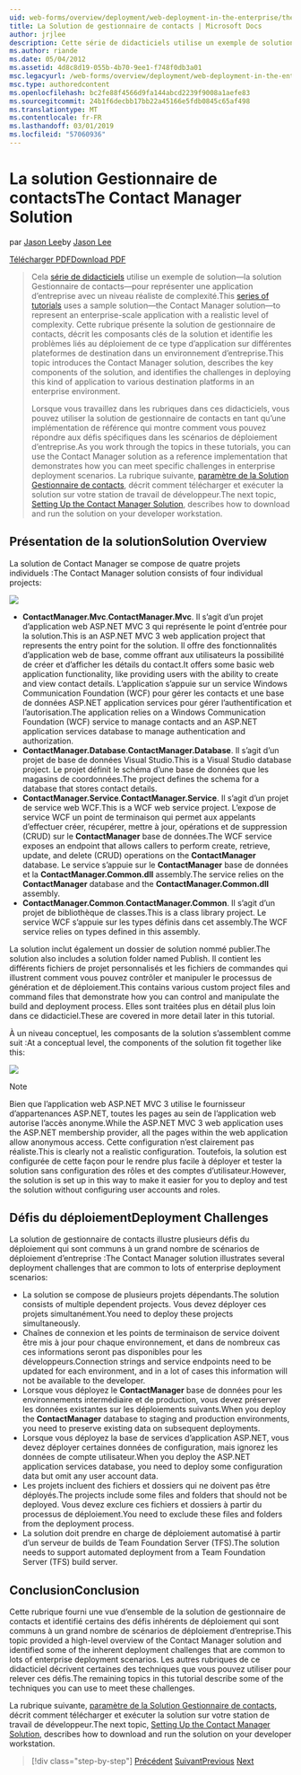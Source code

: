 ```yaml
---
uid: web-forms/overview/deployment/web-deployment-in-the-enterprise/the-contact-manager-solution
title: La Solution de gestionnaire de contacts | Microsoft Docs
author: jrjlee
description: Cette série de didacticiels utilise un exemple de solution&#x2014;la solution Gestionnaire de contacts&#x2014;pour représenter une application d’entreprise avec un niveau réaliste...
ms.author: riande
ms.date: 05/04/2012
ms.assetid: 4d8c8d19-055b-4b70-9ee1-f748f0db3a01
msc.legacyurl: /web-forms/overview/deployment/web-deployment-in-the-enterprise/the-contact-manager-solution
msc.type: authoredcontent
ms.openlocfilehash: bc2fe88f4566d9fa144abcd2239f9008a1aefe83
ms.sourcegitcommit: 24b1f6decbb17bb22a45166e5fdb0845c65af498
ms.translationtype: MT
ms.contentlocale: fr-FR
ms.lasthandoff: 03/01/2019
ms.locfileid: "57060936"
---
```

<a name="the-contact-manager-solution"></a><span data-ttu-id="4c1cf-103">La solution Gestionnaire de contacts</span><span class="sxs-lookup"><span data-stu-id="4c1cf-103">The Contact Manager Solution</span></span>
====================
<span data-ttu-id="4c1cf-104">par [Jason Lee](https://github.com/jrjlee)</span><span class="sxs-lookup"><span data-stu-id="4c1cf-104">by [Jason Lee](https://github.com/jrjlee)</span></span>

[<span data-ttu-id="4c1cf-105">Télécharger PDF</span><span class="sxs-lookup"><span data-stu-id="4c1cf-105">Download PDF</span></span>](https://msdnshared.blob.core.windows.net/media/MSDNBlogsFS/prod.evol.blogs.msdn.com/CommunityServer.Blogs.Components.WeblogFiles/00/00/00/63/56/8130.DeployingWebAppsInEnterpriseScenarios.pdf)

> <span data-ttu-id="4c1cf-106">Cela [série de didacticiels](web-deployment-in-the-enterprise.md) utilise un exemple de solution&#x2014;la solution Gestionnaire de contacts&#x2014;pour représenter une application d’entreprise avec un niveau réaliste de complexité.</span><span class="sxs-lookup"><span data-stu-id="4c1cf-106">This [series of tutorials](web-deployment-in-the-enterprise.md) uses a sample solution&#x2014;the Contact Manager solution&#x2014;to represent an enterprise-scale application with a realistic level of complexity.</span></span> <span data-ttu-id="4c1cf-107">Cette rubrique présente la solution de gestionnaire de contacts, décrit les composants clés de la solution et identifie les problèmes liés au déploiement de ce type d’application sur différentes plateformes de destination dans un environnement d’entreprise.</span><span class="sxs-lookup"><span data-stu-id="4c1cf-107">This topic introduces the Contact Manager solution, describes the key components of the solution, and identifies the challenges in deploying this kind of application to various destination platforms in an enterprise environment.</span></span>
> 
> <span data-ttu-id="4c1cf-108">Lorsque vous travaillez dans les rubriques dans ces didacticiels, vous pouvez utiliser la solution de gestionnaire de contacts en tant qu’une implémentation de référence qui montre comment vous pouvez répondre aux défis spécifiques dans les scénarios de déploiement d’entreprise.</span><span class="sxs-lookup"><span data-stu-id="4c1cf-108">As you work through the topics in these tutorials, you can use the Contact Manager solution as a reference implementation that demonstrates how you can meet specific challenges in enterprise deployment scenarios.</span></span> <span data-ttu-id="4c1cf-109">La rubrique suivante, [paramètre de la Solution Gestionnaire de contacts](setting-up-the-contact-manager-solution.md), décrit comment télécharger et exécuter la solution sur votre station de travail de développeur.</span><span class="sxs-lookup"><span data-stu-id="4c1cf-109">The next topic, [Setting Up the Contact Manager Solution](setting-up-the-contact-manager-solution.md), describes how to download and run the solution on your developer workstation.</span></span>


## <a name="solution-overview"></a><span data-ttu-id="4c1cf-110">Présentation de la solution</span><span class="sxs-lookup"><span data-stu-id="4c1cf-110">Solution Overview</span></span>

<span data-ttu-id="4c1cf-111">La solution de Contact Manager se compose de quatre projets individuels :</span><span class="sxs-lookup"><span data-stu-id="4c1cf-111">The Contact Manager solution consists of four individual projects:</span></span>

![](the-contact-manager-solution/_static/image1.png)

- <span data-ttu-id="4c1cf-112">**ContactManager.Mvc**.</span><span class="sxs-lookup"><span data-stu-id="4c1cf-112">**ContactManager.Mvc**.</span></span> <span data-ttu-id="4c1cf-113">Il s’agit d’un projet d’application web ASP.NET MVC 3 qui représente le point d’entrée pour la solution.</span><span class="sxs-lookup"><span data-stu-id="4c1cf-113">This is an ASP.NET MVC 3 web application project that represents the entry point for the solution.</span></span> <span data-ttu-id="4c1cf-114">Il offre des fonctionnalités d’application web de base, comme offrant aux utilisateurs la possibilité de créer et d’afficher les détails du contact.</span><span class="sxs-lookup"><span data-stu-id="4c1cf-114">It offers some basic web application functionality, like providing users with the ability to create and view contact details.</span></span> <span data-ttu-id="4c1cf-115">L’application s’appuie sur un service Windows Communication Foundation (WCF) pour gérer les contacts et une base de données ASP.NET application services pour gérer l’authentification et l’autorisation.</span><span class="sxs-lookup"><span data-stu-id="4c1cf-115">The application relies on a Windows Communication Foundation (WCF) service to manage contacts and an ASP.NET application services database to manage authentication and authorization.</span></span>
- <span data-ttu-id="4c1cf-116">**ContactManager.Database**.</span><span class="sxs-lookup"><span data-stu-id="4c1cf-116">**ContactManager.Database**.</span></span> <span data-ttu-id="4c1cf-117">Il s’agit d’un projet de base de données Visual Studio.</span><span class="sxs-lookup"><span data-stu-id="4c1cf-117">This is a Visual Studio database project.</span></span> <span data-ttu-id="4c1cf-118">Le projet définit le schéma d’une base de données que les magasins de coordonnées.</span><span class="sxs-lookup"><span data-stu-id="4c1cf-118">The project defines the schema for a database that stores contact details.</span></span>
- <span data-ttu-id="4c1cf-119">**ContactManager.Service**.</span><span class="sxs-lookup"><span data-stu-id="4c1cf-119">**ContactManager.Service**.</span></span> <span data-ttu-id="4c1cf-120">Il s’agit d’un projet de service web WCF.</span><span class="sxs-lookup"><span data-stu-id="4c1cf-120">This is a WCF web service project.</span></span> <span data-ttu-id="4c1cf-121">L’expose de service WCF un point de terminaison qui permet aux appelants d’effectuer créer, récupérer, mettre à jour, opérations et de suppression (CRUD) sur le **ContactManager** base de données.</span><span class="sxs-lookup"><span data-stu-id="4c1cf-121">The WCF service exposes an endpoint that allows callers to perform create, retrieve, update, and delete (CRUD) operations on the **ContactManager** database.</span></span> <span data-ttu-id="4c1cf-122">Le service s’appuie sur le **ContactManager** base de données et la **ContactManager.Common.dll** assembly.</span><span class="sxs-lookup"><span data-stu-id="4c1cf-122">The service relies on the **ContactManager** database and the **ContactManager.Common.dll** assembly.</span></span>
- <span data-ttu-id="4c1cf-123">**ContactManager.Common**.</span><span class="sxs-lookup"><span data-stu-id="4c1cf-123">**ContactManager.Common**.</span></span> <span data-ttu-id="4c1cf-124">Il s’agit d’un projet de bibliothèque de classes.</span><span class="sxs-lookup"><span data-stu-id="4c1cf-124">This is a class library project.</span></span> <span data-ttu-id="4c1cf-125">Le service WCF s’appuie sur les types définis dans cet assembly.</span><span class="sxs-lookup"><span data-stu-id="4c1cf-125">The WCF service relies on types defined in this assembly.</span></span>

<span data-ttu-id="4c1cf-126">La solution inclut également un dossier de solution nommé publier.</span><span class="sxs-lookup"><span data-stu-id="4c1cf-126">The solution also includes a solution folder named Publish.</span></span> <span data-ttu-id="4c1cf-127">Il contient les différents fichiers de projet personnalisés et les fichiers de commandes qui illustrent comment vous pouvez contrôler et manipuler le processus de génération et de déploiement.</span><span class="sxs-lookup"><span data-stu-id="4c1cf-127">This contains various custom project files and command files that demonstrate how you can control and manipulate the build and deployment process.</span></span> <span data-ttu-id="4c1cf-128">Elles sont traitées plus en détail plus loin dans ce didacticiel.</span><span class="sxs-lookup"><span data-stu-id="4c1cf-128">These are covered in more detail later in this tutorial.</span></span>

<span data-ttu-id="4c1cf-129">À un niveau conceptuel, les composants de la solution s’assemblent comme suit :</span><span class="sxs-lookup"><span data-stu-id="4c1cf-129">At a conceptual level, the components of the solution fit together like this:</span></span>

![](the-contact-manager-solution/_static/image2.png)

> [!NOTE]
> <span data-ttu-id="4c1cf-130">Bien que l’application web ASP.NET MVC 3 utilise le fournisseur d’appartenances ASP.NET, toutes les pages au sein de l’application web autorise l’accès anonyme.</span><span class="sxs-lookup"><span data-stu-id="4c1cf-130">While the ASP.NET MVC 3 web application uses the ASP.NET membership provider, all the pages within the web application allow anonymous access.</span></span> <span data-ttu-id="4c1cf-131">Cette configuration n’est clairement pas réaliste.</span><span class="sxs-lookup"><span data-stu-id="4c1cf-131">This is clearly not a realistic configuration.</span></span> <span data-ttu-id="4c1cf-132">Toutefois, la solution est configurée de cette façon pour le rendre plus facile à déployer et tester la solution sans configuration des rôles et des comptes d’utilisateur.</span><span class="sxs-lookup"><span data-stu-id="4c1cf-132">However, the solution is set up in this way to make it easier for you to deploy and test the solution without configuring user accounts and roles.</span></span>


## <a name="deployment-challenges"></a><span data-ttu-id="4c1cf-133">Défis du déploiement</span><span class="sxs-lookup"><span data-stu-id="4c1cf-133">Deployment Challenges</span></span>

<span data-ttu-id="4c1cf-134">La solution de gestionnaire de contacts illustre plusieurs défis du déploiement qui sont communs à un grand nombre de scénarios de déploiement d’entreprise :</span><span class="sxs-lookup"><span data-stu-id="4c1cf-134">The Contact Manager solution illustrates several deployment challenges that are common to lots of enterprise deployment scenarios:</span></span>

- <span data-ttu-id="4c1cf-135">La solution se compose de plusieurs projets dépendants.</span><span class="sxs-lookup"><span data-stu-id="4c1cf-135">The solution consists of multiple dependent projects.</span></span> <span data-ttu-id="4c1cf-136">Vous devez déployer ces projets simultanément.</span><span class="sxs-lookup"><span data-stu-id="4c1cf-136">You need to deploy these projects simultaneously.</span></span>
- <span data-ttu-id="4c1cf-137">Chaînes de connexion et les points de terminaison de service doivent être mis à jour pour chaque environnement, et dans de nombreux cas ces informations seront pas disponibles pour les développeurs.</span><span class="sxs-lookup"><span data-stu-id="4c1cf-137">Connection strings and service endpoints need to be updated for each environment, and in a lot of cases this information will not be available to the developer.</span></span>
- <span data-ttu-id="4c1cf-138">Lorsque vous déployez le **ContactManager** base de données pour les environnements intermédiaire et de production, vous devez préserver les données existantes sur les déploiements suivants.</span><span class="sxs-lookup"><span data-stu-id="4c1cf-138">When you deploy the **ContactManager** database to staging and production environments, you need to preserve existing data on subsequent deployments.</span></span>
- <span data-ttu-id="4c1cf-139">Lorsque vous déployez la base de services d’application ASP.NET, vous devez déployer certaines données de configuration, mais ignorez les données de compte utilisateur.</span><span class="sxs-lookup"><span data-stu-id="4c1cf-139">When you deploy the ASP.NET application services database, you need to deploy some configuration data but omit any user account data.</span></span>
- <span data-ttu-id="4c1cf-140">Les projets incluent des fichiers et dossiers qui ne doivent pas être déployés.</span><span class="sxs-lookup"><span data-stu-id="4c1cf-140">The projects include some files and folders that should not be deployed.</span></span> <span data-ttu-id="4c1cf-141">Vous devez exclure ces fichiers et dossiers à partir du processus de déploiement.</span><span class="sxs-lookup"><span data-stu-id="4c1cf-141">You need to exclude these files and folders from the deployment process.</span></span>
- <span data-ttu-id="4c1cf-142">La solution doit prendre en charge de déploiement automatisé à partir d’un serveur de builds de Team Foundation Server (TFS).</span><span class="sxs-lookup"><span data-stu-id="4c1cf-142">The solution needs to support automated deployment from a Team Foundation Server (TFS) build server.</span></span>

## <a name="conclusion"></a><span data-ttu-id="4c1cf-143">Conclusion</span><span class="sxs-lookup"><span data-stu-id="4c1cf-143">Conclusion</span></span>

<span data-ttu-id="4c1cf-144">Cette rubrique fourni une vue d’ensemble de la solution de gestionnaire de contacts et identifié certains des défis inhérents de déploiement qui sont communs à un grand nombre de scénarios de déploiement d’entreprise.</span><span class="sxs-lookup"><span data-stu-id="4c1cf-144">This topic provided a high-level overview of the Contact Manager solution and identified some of the inherent deployment challenges that are common to lots of enterprise deployment scenarios.</span></span> <span data-ttu-id="4c1cf-145">Les autres rubriques de ce didacticiel décrivent certaines des techniques que vous pouvez utiliser pour relever ces défis.</span><span class="sxs-lookup"><span data-stu-id="4c1cf-145">The remaining topics in this tutorial describe some of the techniques you can use to meet these challenges.</span></span>

<span data-ttu-id="4c1cf-146">La rubrique suivante, [paramètre de la Solution Gestionnaire de contacts](setting-up-the-contact-manager-solution.md), décrit comment télécharger et exécuter la solution sur votre station de travail de développeur.</span><span class="sxs-lookup"><span data-stu-id="4c1cf-146">The next topic, [Setting Up the Contact Manager Solution](setting-up-the-contact-manager-solution.md), describes how to download and run the solution on your developer workstation.</span></span>

> [!div class="step-by-step"]
> <span data-ttu-id="4c1cf-147">[Précédent](web-deployment-in-the-enterprise.md)
> [Suivant](setting-up-the-contact-manager-solution.md)</span><span class="sxs-lookup"><span data-stu-id="4c1cf-147">[Previous](web-deployment-in-the-enterprise.md)
[Next](setting-up-the-contact-manager-solution.md)</span></span>

